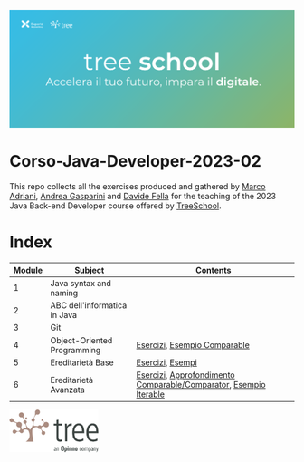 ![TreeSchool](assets/treeschool_header.png)

# Corso-Java-Developer-2023-02

This repo collects all the exercises produced and gathered by [Marco Adriani](https://github.com/MrSosu), [Andrea Gasparini](https://github.com/andrea-gasparini) and [Davide Fella](https://github.com/davidefella) for the teaching of the 2023 Java Back-end Developer course offered by [TreeSchool](https://tree.it/school/).

# Index

| Module | Subject                      | Contents                                                                                                                                                                                      |
|--------|------------------------------|-----------------------------------------------------------------------------------------------------------------------------------------------------------------------------------------------|
| 1      | Java syntax and naming       |                                                                                                                                                                                               |
| 2      | ABC dell'informatica in Java |                                                                                                                                                                                               |
| 3      | Git                          |                                                                                                                                                                                               |
| 4      | Object-Oriented Programming  | [Esercizi](module_04/src/), [Esempio Comparable](https://github.com/Backend-Developer-School-Tree/Corso-Java-Developer-2023-02/blob/main/module_04/src/biblioteca/Libro.java?plain=1#L45-L74) |
| 5      | Ereditarietà Base            | [Esercizi](module_05/src/), [Esempi](module_05/src/live_coding)                                                                                                                               |
| 6      | Ereditarietà Avanzata        | [Esercizi](module_06/src), [Approfondimento Comparable/Comparator](module_06/src/classifica_serie_a/TestComparison), [Esempio Iterable](module_06/src/esempio_iterable/ListaDiInteri.java)                                                     |
<!--
| 7      | Generics & Collections       | [Esempi](module_07/src/esempi), [Esercizi](module_07/src) |
| 8      | Eccezioni e annotazioni      | [Esercizi](module_08/src)                                 |
| 9      | Input & Output               | [Esempi](module_09/src/esempi), [Esercizi](module_09/src) |
| 10     | Design Patterns              | [Esempi](module_10/src/esempi), [Esercizi](module_10/src) |
| 11     | Java Stream                  | [Esercizi](module_11)                                     |
| 12     | Database                     | [Esempi](module_12/src/esempi), [Esercitazione AndiamoATeatro](module_12/src/AndiamoATeatro.pdf)                           |
| 13     | API                          | [Esercizi](module_13/src)                                                                  |
| 14     | Spring                       | [Esercizi](module_14/src)                                                                  |
| 18     | Test                         | [Esercizi](module_18/src)                                                                  |
-->

<img src="assets/treelogo.png" height="75">
